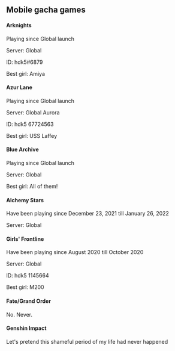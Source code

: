 ## Mobile gacha games

#### Arknights

Playing since Global launch

Server: Global

ID: hdk5#6879

Best girl: Amiya

#### Azur Lane

Playing since Global launch

Server: Global Aurora

ID: hdk5 67724563

Best girl: USS Laffey

#### Blue Archive

Playing since Global launch

Server: Global

Best girl: All of them!

#### Alchemy Stars

Have been playing since December 23, 2021 till January 26, 2022

Server: Global

#### Girls' Frontline

Have been playing since August 2020 till October 2020

Server: Global

ID: hdk5 1145664

Best girl: M200

#### Fate/Grand Order

No. Never.

#### Genshin Impact

Let's pretend this shameful period of my life had never happened
